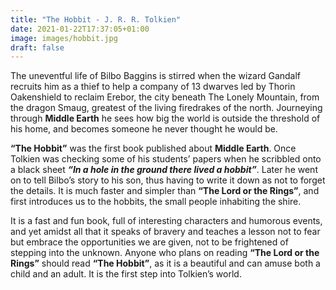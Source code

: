 ```yaml
---
title: "The Hobbit - J. R. R. Tolkien"
date: 2021-01-22T17:37:05+01:00
image: images/hobbit.jpg
draft: false
---
```



The uneventful life of Bilbo Baggins is stirred when the wizard Gandalf recruits him as a thief to help a company of 13 dwarves led by Thorin Oakenshield to reclaim Erebor, the city beneath The Lonely Mountain, from the dragon Smaug, greatest of the living firedrakes of the north. Journeying through **Middle Earth** he sees how big the world is outside the threshold of his home, and becomes someone he never thought he would be.


**“The Hobbit”** was the first book published about **Middle Earth**. Once Tolkien was checking some of his students’ papers when he scribbled onto a black sheet ***“In a hole in the ground there lived a hobbit”***. Later he went on to tell Bilbo’s story to his son, thus having to write it down as not to forget the details. It is much faster and simpler than **“The Lord or the Rings”**, and first introduces us to the hobbits, the small people inhabiting the shire.


It is a fast and fun book, full of interesting characters and humorous events, and yet amidst all that it speaks of bravery and teaches a lesson not to fear but embrace the opportunities we are given, not to be frightened of stepping into the unknown. Anyone who plans on reading **“The Lord or the Rings”** should read **“The Hobbit”**, as it is a beautiful and can amuse both a child and an adult. It is the first step into Tolkien’s world.